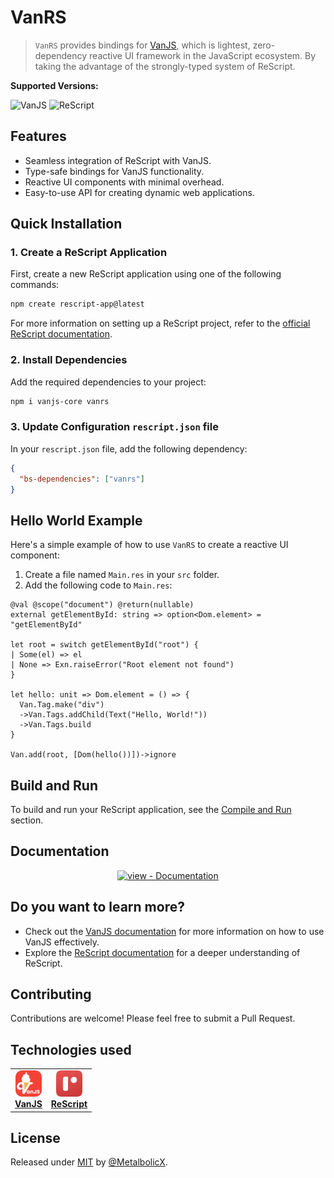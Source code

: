 # VanRS

> `VanRS` provides bindings for [VanJS](https://vanjs.org/), which is lightest, zero-dependency reactive UI framework in the JavaScript ecosystem. By taking the advantage of the strongly-typed system of ReScript.

**Supported Versions:**

![VanJS](https://img.shields.io/badge/VanJS->=1.5.5-blue)
![ReScript](https://img.shields.io/badge/ReScript->=11.0.0-blue)


## Features

- Seamless integration of ReScript with VanJS.
- Type-safe bindings for VanJS functionality.
- Reactive UI components with minimal overhead.
- Easy-to-use API for creating dynamic web applications.

## Quick Installation

### 1. Create a ReScript Application

First, create a new ReScript application using one of the following commands:

```sh
npm create rescript-app@latest
```

For more information on setting up a ReScript project, refer to the [official ReScript documentation](https://rescript-lang.org/docs/manual/latest/installation).

### 2. Install Dependencies

Add the required dependencies to your project:

```sh
npm i vanjs-core vanrs
```

### 3. Update Configuration `rescript.json` file

In your `rescript.json` file, add the following dependency:

```json
{
  "bs-dependencies": ["vanrs"]
}
```

## Hello World Example

Here's a simple example of how to use `VanRS` to create a reactive UI component:

1. Create a file named `Main.res` in your `src` folder.
2. Add the following code to `Main.res`:

```rescript
@val @scope("document") @return(nullable)
external getElementById: string => option<Dom.element> = "getElementById"

let root = switch getElementById("root") {
| Some(el) => el
| None => Exn.raiseError("Root element not found")
}

let hello: unit => Dom.element = () => {
  Van.Tag.make("div")
  ->Van.Tags.addChild(Text("Hello, World!"))
  ->Van.Tags.build
}

Van.add(root, [Dom(hello())])->ignore
```

## Build and Run

To build and run your ReScript application, see the [Compile and Run](https://metalbolicx.github.io/vanrs/#/compile-run) section.

## Documentation

<div align="center">

[![view - Documentation](https://img.shields.io/badge/view-Documentation-blue?style=for-the-badge)](https://metalbolicx.github.io/vanrs/#/api-index)

</div>

## Do you want to learn more?

- Check out the [VanJS documentation](https://vanjs.org/tutorial) for more information on how to use VanJS effectively.
- Explore the [ReScript documentation](https://rescript-lang.org/docs/manual/latest/introduction) for a deeper understanding of ReScript.

## Contributing

Contributions are welcome! Please feel free to submit a Pull Request.

## Technologies used

<table style="border: none;">
  <tr>
    <td align="center">
      <a href="https://vanjs.org/" target="_blank">
        <img src="./images/vanjs-logo.png" alt="VanJS" width="42" height="42" /><br/>
        <b>VanJS</b><br/>
      </a>
    </td>
    <td align="center">
      <a href="https://rescript-lang.org/" target="_blank">
        <img src="./images/rescript-logo.png" alt="ReScript" width="42" height="42" /><br/>
        <b>ReScript</b><br/>
      </a>
    </td>
  </tr>
</table>

## License

Released under [MIT](/LICENSE) by [@MetalbolicX](https://github.com/MetalbolicX).